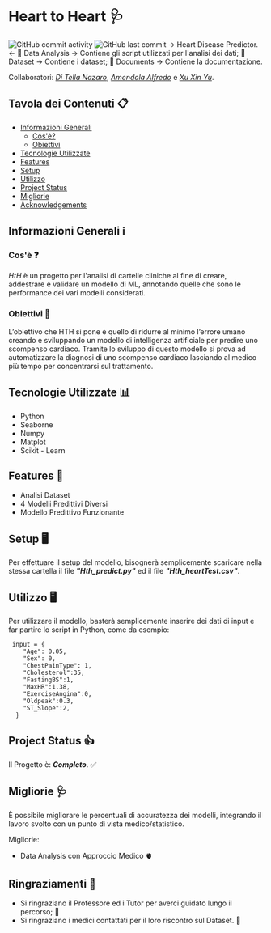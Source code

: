 # Heart to Heart 🩺
![GitHub commit activity](https://img.shields.io/github/commit-activity/t/OddlyHod/HTH)
![GitHub last commit](https://img.shields.io/github/last-commit/OddlyHod/HTH)
→ Heart Disease Predictor. ←
📁 Data Analysis → Contiene gli script utilizzati per l'analisi dei dati;
📁 Dataset       → Contiene i dataset;
📁 Documents     → Contiene la documentazione.

Collaboratori: [_Di Tella Nazaro_](https://github.com/OddlyHod), [_Amendola Alfredo_](https://github.com/Alfredoame) e [_Xu Xin Yu_](https://github.com/XXY126).


## Tavola dei Contenuti 📋
* [Informazioni Generali](#informazioni-generali-ℹ)
  + [Cos'è?](#cosè-)
  + [Obiettivi](#obiettivi-)
* [Tecnologie Utilizzate](#Tecnologie-Utilizzate-)
* [Features](#features-)
* [Setup](#setup-)
* [Utilizzo](#utilizzo-)
* [Project Status](#project-status-)
* [Migliorie](#migliorie-)
* [Acknowledgements](#ringraziamenti-)


## Informazioni Generali ℹ
### Cos'è ❓
_HtH_ è un progetto per l'analisi di cartelle cliniche al fine di creare, addestrare e validare un modello di ML, annotando quelle che sono le performance dei vari modelli considerati. 
### Obiettivi 🎯
L’obiettivo che HTH si pone è quello di ridurre al minimo l’errore umano creando e sviluppando un modello di intelligenza artificiale per predire uno scompenso cardiaco.
Tramite lo sviluppo di questo modello si prova ad automatizzare la diagnosi di uno scompenso cardiaco lasciando al medico più tempo per concentrarsi sul trattamento.

## Tecnologie Utilizzate 📊
- Python
- Seaborne
- Numpy
- Matplot
- Scikit - Learn


## Features 📝
- Analisi Dataset
- 4 Modelli Predittivi Diversi
- Modello Predittivo Funzionante

## Setup 🖥
Per effettuare il setup del modello, bisognerà semplicemente scaricare nella stessa cartella il file __*"Hth_predict.py"*__ ed il file _***"Hth_heartTest.csv"***_. 


## Utilizzo 🖥
Per utilizzare il modello, basterà semplicemente inserire dei dati di input e far partire lo script in Python, come da esempio:
```
 input = {
    "Age": 0.05,
    "Sex": 0,
    "ChestPainType": 1,
    "Cholesterol":35,
    "FastingBS":1,
    "MaxHR":1.38,
    "ExerciseAngina":0,
    "Oldpeak":0.3,
    "ST_Slope":2,
  }
``` 

## Project Status 👍
Il Progetto è: **_Completo_**. ✅

## Migliorie 🩺
È possibile migliorare le percentuali di accuratezza dei modelli, integrando il lavoro svolto con un punto di vista medico/statistico.

Migliorie:
- Data Analysis con Approccio Medico 🫀

## Ringraziamenti 🙏
- Si ringraziano il Professore ed i Tutor per averci guidato lungo il percorso; 🥰
- Si ringraziano i medici contattati per il loro riscontro sul Dataset. 🫡

